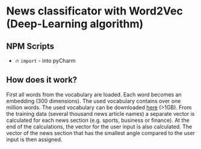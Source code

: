 # News classificator with Word2Vec (Deep-Learning algorithm)

## NPM Scripts

* 🔥 `import` - into pyCharm

## How does it work?

First all words from the vocabulary are loaded. Each word becomes an embedding (300 dimensions). The used vocabulary contains over one million words. The used vocabulary can be downloaded [here](https://deepset.ai/german-word-embeddings) (>1GB). From the training data (several thousand news article names) a separate vector is calculated for each news section (e.g. sports, business or finance). At the end of the calculations, the vector for the user input is also calculated. The vector of the news section that has the smallest angle compared to the user input is then assigned.

